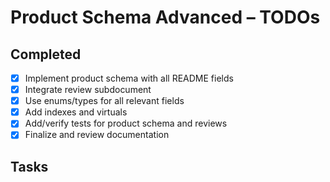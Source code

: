 # Product Schema Advanced – TODOs

## Completed
- [x] Implement product schema with all README fields
- [x] Integrate review subdocument
- [x] Use enums/types for all relevant fields
- [x] Add indexes and virtuals
- [x] Add/verify tests for product schema and reviews
- [x] Finalize and review documentation

## Tasks
